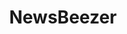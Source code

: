 ---
title: "NewsBeezer"
publishDate: '2020-12-13'
description: "CentOS alternatives based on Pivot from RHEL"
postUrl: "https://newsbeezer.com/southafrica/centos-alternatives-based-on-pivot-from-rhel/"
---